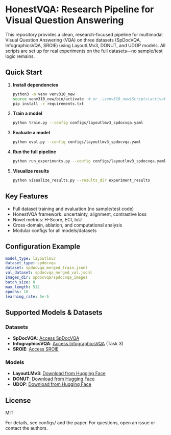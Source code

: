 # HonestVQA: Research Pipeline for Visual Question Answering

This repository provides a clean, research-focused pipeline for multimodal Visual Question Answering (VQA) on three datasets (SpDocVQA, InfographicsVQA, SROIE) using LayoutLMv3, DONUT, and UDOP models. All scripts are set up for real experiments on the full datasets—no sample/test logic remains.

## Quick Start

1. **Install dependencies**
   ```bash
   python3 -m venv venv310_new
   source venv310_new/bin/activate  # or .\venv310_new\Scripts\activate.bat on Windows
   pip install -r requirements.txt
   ```

2. **Train a model**
   ```bash
   python train.py --config configs/layoutlmv3_spdocvqa.yaml
   ```

3. **Evaluate a model**
   ```bash
   python eval.py --config configs/layoutlmv3_spdocvqa.yaml
   ```

4. **Run the full pipeline**
   ```bash
   python run_experiments.py --config configs/layoutlmv3_spdocvqa.yaml
   ```

5. **Visualize results**
   ```bash
   python visualize_results.py --results_dir experiment_results
   ```

## Key Features
- Full dataset training and evaluation (no sample/test code)
- HonestVQA framework: uncertainty, alignment, contrastive loss
- Novel metrics: H-Score, ECI, IoU
- Cross-domain, ablation, and computational analysis
- Modular configs for all models/datasets

## Configuration Example
```yaml
model_type: layoutlmv3
dataset_type: spdocvqa
dataset: spdocvqa_merged_train.jsonl
val_dataset: spdocvqa_merged_val.jsonl
images_dir: spdocvqa/spdocvqa_images
batch_size: 8
max_length: 512
epochs: 10
learning_rate: 5e-5
```

## Supported Models & Datasets

### Datasets
- **SpDocVQA**: [Access SpDocVQA](https://rrc.cvc.uab.es/?ch=17&com=downloads)
- **InfographicsVQA**: [Access InfographicsVQA](https://rrc.cvc.uab.es/?ch=17&com=downloads) (Task 3)
- **SROIE**: [Access SROIE](https://rrc.cvc.uab.es/?ch=13)

### Models
- **LayoutLMv3**: [Download from Hugging Face](https://huggingface.co/microsoft/layoutlmv3-base)
- **DONUT**: [Download from Hugging Face](https://huggingface.co/naver-clova-ix/donut-base)
- **UDOP**: [Download from Hugging Face](https://huggingface.co/microsoft/udop-large)

## License
MIT

For details, see configs/ and the paper. For questions, open an issue or contact the authors. 

